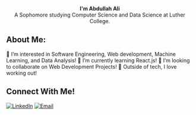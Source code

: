 <p align="center">
  <strong>I'm Abdullah Ali</strong><br>
  A Sophomore studying Computer Science and Data Science at Luther College.
</p>

## About Me:
👀 I’m interested in Software Engineering, Web development, Machine Learning, and Data Analysis!
🌱 I’m currently learning React.js!
💞️ I’m looking to collaborate on Web Development Projects!
🥏 Outside of tech, I love working out!

## Connect With Me!
[![LinkedIn](https://img.shields.io/badge/LinkedIn-blue?logo=linkedin&logoColor=white)](https://linkedin.com/in/abd785)
[![Email](https://img.shields.io/badge/Email-red?logo=gmail&logoColor=white)](mailto:abdullahali.3.3.2006@gmail.com)

